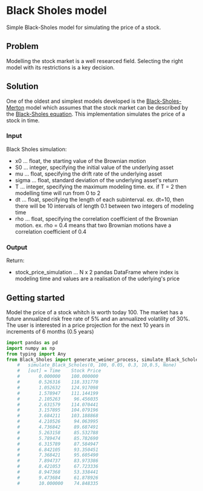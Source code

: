 # Black Sholes model
Simple Black-Sholes model for simulating the price of a stock.


## Problem
Modelling the stock market is a well researced field. Selecting the right model with its restrictions is a key decision.

## Solution
One of the oldest and simplest models developed is the [Black-Sholes-Merton](https://en.wikipedia.org/wiki/Black%E2%80%93Scholes_model) model which assumes that the stock market can be described by the [Black-Sholes equation](https://en.wikipedia.org/wiki/Black%E2%80%93Scholes_equation). This implementation simulates the price of a stock in time.

### Input
Black Sholes simulation:
 - x0    ... float, the starting value of the Brownian motion
 - S0    ... integer, specifying the initial value of the underlying asset
 - mu    ... float, specifying the drift rate of the underlying asset 
 - sigma ... float, standard deviation of the underlying asset's return
 - T     ... integer, specifying the maximum modeling time. ex. if T = 2 then modelling time will run from 0 to 2
 - dt    ... float, specifying the length of each subinterval. ex. dt=10, then there will be 10 intervals of length 0.1 between two integers of modeling time 
  - rho  ... float, specifying the correlation coefficient of the Brownian motion. ex. rho = 0.4 means that two Brownian motions have a correlation coefficient of 0.4 

### Output
Return:
 - stock_price_simulation ... N x 2 pandas DataFrame where index is modeling time and values are a realisation of the uderlying's price


## Getting started
Model the price of a stock whitch is worth today 100. The market has a future annualized risk free rate of 5% and an annualized volatility of 30%. The user is interested in a price projection for the next 10 years in increments of 6 months (0.5 years)

``` python
import pandas as pd
import numpy as np
from typing import Any
from Black_Sholes import generate_weiner_process, simulate_Black_Scholes
    #   simulate_Black_Scholes(0, 100, 0.05, 0.3, 10,0.5, None)   
    #   [out] = Time    Stock Price                
    #       0.000000    100.000000
    #       0.526316    118.331770
    #       1.052632    124.917098
    #       1.578947    111.144199
    #       2.105263     96.456035
    #       2.631579    114.070441
    #       3.157895    104.079196
    #       3.684211    103.188868
    #       4.210526     94.063995
    #       4.736842     89.687491
    #       5.263158     85.532788
    #       5.789474     85.782690
    #       6.315789     87.584947
    #       6.842105     93.350451
    #       7.368421     95.605490
    #       7.894737     83.973386
    #       8.421053     67.723336
    #       8.947368     53.338441
    #       9.473684     61.878926
    #       10.000000    74.848335
```
